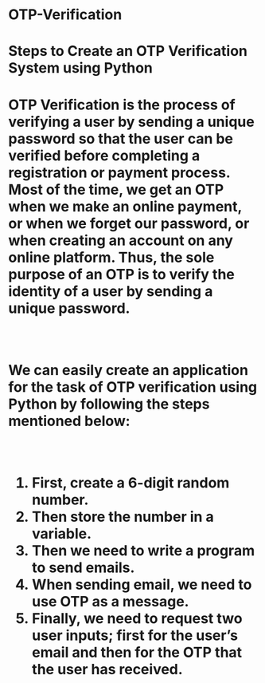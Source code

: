 # OTP-Verification
<h1>Steps to Create an OTP Verification System using Python<h1>
<p>OTP Verification is the process of verifying a user by sending a unique password so that the user can be verified before completing a registration or payment process. Most of the time, we get an OTP when we make an online payment, or when we forget our password, or when creating an account on any online platform. Thus, the sole purpose of an OTP is to verify the identity of a user by sending a unique password.</p> <br>
<p>We can easily create an application for the task of OTP verification using Python by following the steps mentioned below:</p> <br>

<ol>
  <li>First, create a 6-digit random number.</li>
  <li>Then store the number in a variable.</li>
  <li>Then we need to write a program to send emails.</li>
  <li>When sending email, we need to use OTP as a message.</li>
  <li>Finally, we need to request two user inputs; first for the user’s email and then for the OTP that the user has received.</li>
  </ol>
